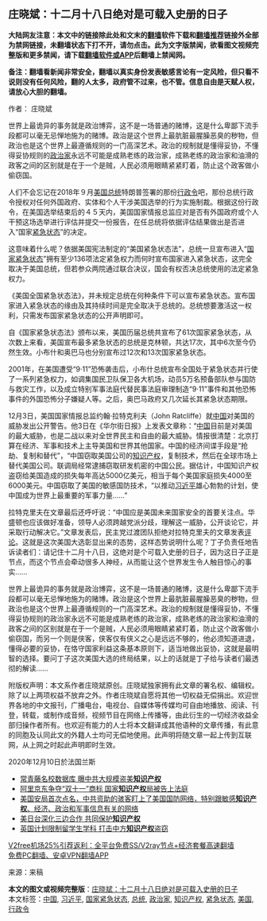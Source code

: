  <h2>庄晓斌：十二月十八日绝对是可载入史册的日子</h2> <p class="notice"><b>大陆网友注意：本文中的链接除此处和文末的<a href="https://github.com/bannedbook/fanqiang" >翻墙</a>软件下载和<a href="https://github.com/killgcd/justmysocks/blob/master/README.md">翻墙推荐</a>链接外全部为禁网链接，未翻墙状态下打不开，请勿点击。此为文字版禁闻，欲看图文视频完整版和更多禁闻，请下载<a href="https://github.com/bannedbook/fanqiang">翻墙软件或APP</a>后翻墙上禁闻网。</p><p>备注：翻墙看新闻非常安全，翻墙以真实身份发表敏感言论有一定风险，但只看不说则没有任何风险，翻的人太多，政府管不过来，也不管。信息自由是天赋人权，请放心大胆的翻墙。</b></p>  <div class="entry"> <p>作者： 庄晓斌</p> <p id="summary">世界上最诡异的事务就是政治博弈，这不是一场普通的赌博，这是什么卑鄙下流手段都可以毫无忌惮地施为的赌博。政治是这个世界上最肮脏最腥臊恶臭的秽物，但政治也是这个世界上最遵循规则的一门高深艺术。政治的规制就是懂得妥协，不懂得妥协规则的<a href="https://www.bannedbook.org/bnews/tag/%E6%94%BF%E6%B2%BB%E5%AE%B6/" class="st_tag internal_tag" rel="tag" title="标签 政治家 下的日志">政治家</a>永远不可能是成熟老练的政治家，成熟老练的政治家和油滑的政客之间的区别就是在于一个是贼，人民必须用眼睛紧紧盯着，防止这个政客做小偷窃国。</p> <p>人们不会忘记在2018年９月<a href="https://www.bannedbook.org/bnews/tag/%e7%be%8e%e5%9b%bd/" class="st_tag internal_tag" rel="tag" title="标签 美国 下的日志">美国</a><a href="https://www.bannedbook.org/bnews/tag/%e6%80%bb%e7%bb%9f/" class="st_tag internal_tag" rel="tag" title="标签 总统 下的日志">总统</a>特朗普签署的那份<a href="https://www.bannedbook.org/bnews/tag/%E8%A1%8C%E6%94%BF%E4%BB%A4/" class="st_tag internal_tag" rel="tag" title="标签 行政令 下的日志">行政令</a>吧，那份总统行政令授权对任何外国政府、实体和个人干涉美国选举的行为实施制裁。根据这份行政令，在美国选举结束后的４５天内，美国国家情报总监应对是否有外国政府或个人干预这场选举进行评估并提交一份报告，在任总统将依据评估结果做出是否进入“国家<a href="https://www.bannedbook.org/bnews/tag/%E7%B4%A7%E6%80%A5%E7%8A%B6%E6%80%81/" class="st_tag internal_tag" rel="tag" title="标签 紧急状态 下的日志">紧急状态</a>”的决定。</p>  <p>这意味着什么呢？依据美国宪法制定的“美国紧急状态法”，总统一旦宣布进入“<a href="https://www.bannedbook.org/bnews/tag/%E5%9B%BD%E5%AE%B6%E7%B4%A7%E6%80%A5%E7%8A%B6%E6%80%81/" class="st_tag internal_tag" rel="tag" title="标签 国家紧急状态 下的日志">国家紧急状态</a>”拥有至少136项法定紧急权力而何时宣布国家进入紧急状态，这完全取决于美国总统，但若参众两院通过联合决议，国会有权否决总统使用的法定紧急权力。</p> <p>《美国全国紧急状态法》，并未规定总统在何种条件下可以宣布紧急状态。宣布国家进入紧急状态的缘由及其持续时间是完全取决于总统的。总统想要激活这一权利，只需发布国家紧急状态的公开声明即可。</p> <p>自《国家紧急状态法》颁布以来，美国历届总统共宣布了61次国家紧急状态，从次数上来看，美国宣布最多紧急状态的总统是克林顿，共达17次，其中6次至今仍然生效。小布什和奥巴马也分别宣布过12次和13次国家紧急状态。</p>  <p>2001年，在美国遭受“9·11”恐怖袭击后，小布什总统宣布全国处于紧急状态并行使了一系列紧急权力，如调集国民卫队保卫各大机场，动员5万名预备部队参与国防与救灾工作，以及成立特别军事法庭代替民事法庭审理制造“9·11”事件和其他恐怖事件的外国恐怖分子嫌疑人等。之后，奥巴马政府又几次延长其紧急状态期限。</p> <p>12月3日，美国国家情报总监约翰·拉特克利夫（John Ratcliffe）就<span class='wp_keywordlink_affiliate'><a href="https://www.bannedbook.org/" title="中国" target="_blank">中国</a></span>对美国的威胁发出公开警告。他3日在《华尔街日报》上发表文章称：“<a href="https://www.bannedbook.org/bnews/tag/%E4%B8%AD%E5%9B%BD/" class="st_tag internal_tag" rel="tag" title="标签 中国 下的日志">中国</a>目前是对美国的最大威胁，也是二战以来对全世界民主和自由的最大威胁。情报很清楚：北京打算在经济、军事和技术上主导美国和世界其他国家。中国的经济间谍手段是“抢劫、复制和替代”，“中国窃取美国公司的<a href="https://www.bannedbook.org/bnews/tag/%E7%9F%A5%E8%AF%86%E4%BA%A7%E6%9D%83/" class="st_tag internal_tag" rel="tag" title="标签 知识产权 下的日志">知识产权</a>，复制技术，然后在全球市场上替代美国公司。联调局经常逮捕窃取研发机密的中国公民。据估计，中国知识产权盗窃给美国造成的损失每年高达5000亿美元，相当于每个美国家庭损失4000至6000美元。中国窃取了美国的敏感国防技术，“以推动<a href="https://www.bannedbook.org/bnews/tag/%e4%b9%a0%e8%bf%91%e5%b9%b3/" class="st_tag internal_tag" rel="tag" title="标签 习近平 下的日志">习近平</a>雄心勃勃的计划，使中国成为世界上最重要的军事力量……”</p> <p>拉特克里夫在文章最后还呼吁说：“中国应是美国未来国家安全的首要关注点。华盛顿也应该做好准备，领导人必须跨越党派分歧，理解这一威胁，公开谈论它，并采取行动解决它。”文章发表后，民主党过渡团队拒绝对拉特克里夫的文章发表<span class='wp_keywordlink_affiliate'><a href="https://www.bannedbook.org/bnews/comments/" title="新闻评论" target="_blank">评论</a></span>。这就是这次美国大选彰显出来的态势，这样态势说明什么呢？丁子负责任地告诉读者们：请记住十二月十八日，这绝对是个可载入史册的日子，因为这日子正是节点，而这个节点会牵动很多人神经，从而能让这个世界发生令人触目惊心的事实……</p>  <p>世界上最诡异的事务就是政治博弈，这不是一场普通的赌博，这是什么卑鄙下流手段都可以毫无忌惮地施为的赌博。政治是这个世界上最肮脏最腥臊恶臭的秽物，但政治也是这个世界上最遵循规则的一门高深艺术。政治的规制就是懂得妥协，不懂得妥协规则的政治家永远不可能是成熟老练的政治家，成熟老练的政治家和油滑的政客之间的区别就是在于一个是贼，人民必须用眼睛紧紧盯着，防止这个政客做小偷窃国，而另一个则是侠客，侠客仅有侠义之心是远远不够的，他必须知道进退，懂得必要的妥协，在恪守国家利益这条基本原则下，适当地做出妥协，这就是最明智的选择。要问丁子这次美国大选的终局结果，以上的话就是丁子给与读者们最透彻的解读……</p> <p>附版权声明：本文系作者庄晓斌原创。庄晓斌独家拥有此文章的署名权、编辑权。除了以上两项权益不放弃之外。作者庄晓斌自愿将其他一切权益无偿捐出。欢迎世界各地的中文报刊，广播电台，电视台、自媒体等传媒均可自由地播放、阅读、刊登，转载，或制作成音频，视频节目在网络上传播等，由此衍生的一切经济收益全部归操作者所有。也欢迎有能力的人士将本文翻译成其他语种的文章传播，有此意的同胞及认同此文的外籍人士均可无偿地使用。此声明将随文章一起上传到互联网，从上网之时起此声明即时生效。</p> <p>2020年12月10日於法国兰斯</p>  <ul class='op-related-articles' title='相关阅读'> <li><a href='https://www.bannedbook.org/bnews/cbnews/20201212/1446405.html' target='_blank'>常青藤名校数据库 曝中共大规模盗美<b>知识产权</b></a></li> <li><a href='https://www.bannedbook.org/bnews/ssgc/20201112/1429572.html' target='_blank'>阿里京东争夺“双十一”商标 国家<b>知识产权</b>局被告上法庭</a></li> <li><a href='https://www.bannedbook.org/bnews/bannedvideo/20201022/1418388.html' target='_blank'>美国安局首次点名，中共资助的骇客盯上了美国国防网络，特别跟敏感<b>知识产权</b>、经济、政治和军事信息有关的网络</a></li> <li><a href='https://www.bannedbook.org/bnews/renquan/20201015/1414471.html' target='_blank'>美日台深化三边合作 共同保护<b>知识产权</b></a></li> <li><a href='https://www.bannedbook.org/bnews/headline/20201001/1406543.html' target='_blank'>英国计划限制留学生学科 打击中方<b>知识产权</b>盗窃</a></li> </ul> <p class="texttj"> <a href="https://github.com/bannedbook/fanqiang/wiki/V2ray%E6%9C%BA%E5%9C%BA" target="_blank">V2free机场25%引荐返利：全平台免费SS/V2ray节点+经济套餐高速翻墙</a><br/> <a href="https://github.com/bannedbook/fanqiang/wiki/%E7%A6%81%E9%97%BB%E7%BD%91%E5%AE%89%E5%8D%93%E7%BF%BB%E5%A2%99%E6%96%B0%E9%97%BBAPP" target="_blank">免费PC翻墙、安卓VPN翻墙APP</a></p><p> 来源：来稿 </p><a name='sharetosocial'></a>       <div><b>本文的图文或视频完整版</b>：<a href='https://www.bannedbook.org/bnews/comments/20201216/1448594.html'>庄晓斌：十二月十八日绝对是可载入史册的日子</a></div>  </div><!--END ENTRY--> <div class="postfooter"> <div>本文标签：<a href="https://www.bannedbook.org/bnews/tag/%E4%B8%AD%E5%9B%BD/" rel="tag">中国</a>, <a href="https://www.bannedbook.org/bnews/tag/%e4%b9%a0%e8%bf%91%e5%b9%b3/" rel="tag">习近平</a>, <a href="https://www.bannedbook.org/bnews/tag/%E5%9B%BD%E5%AE%B6%E7%B4%A7%E6%80%A5%E7%8A%B6%E6%80%81/" rel="tag">国家紧急状态</a>, <a href="https://www.bannedbook.org/bnews/tag/%e6%80%bb%e7%bb%9f/" rel="tag">总统</a>, <a href="https://www.bannedbook.org/bnews/tag/%E6%94%BF%E6%B2%BB%E5%AE%B6/" rel="tag">政治家</a>, <a href="https://www.bannedbook.org/bnews/tag/%E7%9F%A5%E8%AF%86%E4%BA%A7%E6%9D%83/" rel="tag">知识产权</a>, <a href="https://www.bannedbook.org/bnews/tag/%E7%B4%A7%E6%80%A5%E7%8A%B6%E6%80%81/" rel="tag">紧急状态</a>, <a href="https://www.bannedbook.org/bnews/tag/%e7%be%8e%e5%9b%bd/" rel="tag">美国</a>, <a href="https://www.bannedbook.org/bnews/tag/%E8%A1%8C%E6%94%BF%E4%BB%A4/" rel="tag">行政令</a></div>  </div><!--END POSTFOOTER--> 